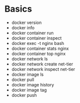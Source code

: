 # Basics

- docker version
- docker info
- docker container run
- docker container inspect
- docker exec -t nginx bash
- docker container stats nginx
- docker container top nginx
- docker network ls
- docker network create net-tier
- docker network inspect net-tier
- docker image ls
- docker pull <image>
- docker image history <image>
- docker image tag <image> <tag>
- docker push <image>